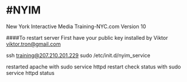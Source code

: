 #NYIM 
====

New York Interactive Media
Training-NYC.com Version 10

####To restart server
First have your public key installed by Viktor viktor.tron@gmail.com

ssh training@207.210.201.229
sudo /etc/init.d/nyim_service


restarted apache with 
  sudo service httpd restart
check status with 
  sudo service httpd status
